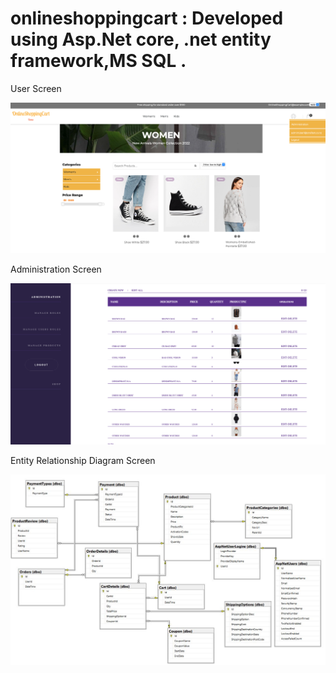 # onlineshoppingcart : Developed using Asp.Net core, .net entity framework,MS SQL .

User Screen 

![This is an image](https://github.com/MadhanKAMALAKANNAN/onlineshoppingcart/blob/main/onlineShoppingCart.png)








Administration Screen

![This is an image](https://github.com/MadhanKAMALAKANNAN/onlineshoppingcart/blob/main/onlinshoppingCartAdmin.png)








Entity Relationship Diagram Screen 

![This is an image](https://github.com/MadhanKAMALAKANNAN/onlineshoppingcart/blob/main/wwwroot/images/OnlineShoppingCart_SQL_ERD.JPG)
